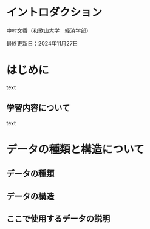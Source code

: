 # イントロダクション

中村文香（和歌山大学　経済学部）

最終更新日：2024年11月27日

# はじめに

text

## 学習内容について

text

# データの種類と構造について

## データの種類

## データの構造

## ここで使用するデータの説明
